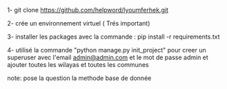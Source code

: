 

<!-- les étapes: -->

1- git clone https://github.com/helpword/lyoumferhek.git

2- crée un environnement virtuel ( Trés important)
 
3- installer les packages avec la commande : pip install -r requirements.txt

<!-- Si la base de donnée est vide -->

4- utilisé la commande "python manage.py init_project" pour creer un superuser avec l'email admin@admin.com et le mot de passe admin et ajouter toutes les wilayas et toutes les communes


note: pose la  question  la methode base de donnée